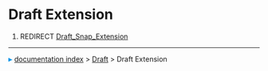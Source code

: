 # Draft Extension
1.  REDIRECT [Draft_Snap_Extension](Draft_Snap_Extension.md)



---
![](images/Right_arrow.png) [documentation index](../README.md) > [Draft](Draft_Workbench.md) > Draft Extension
